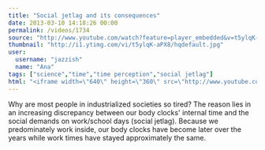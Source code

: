 ```yaml
---
title: "Social jetlag and its consequences"
date: 2013-03-10 14:18:26 00:00
permalink: /videos/1734
source: "http://www.youtube.com/watch?feature=player_embedded&v=t5ylqK-aPX8"
thumbnail: "http://i1.ytimg.com/vi/t5ylqK-aPX8/hqdefault.jpg"
user:
  username: "jazzish"
  name: "Ana"
tags: ["science","time","time perception","social jetlag"]
html: "<iframe width=\"640\" height=\"360\" src=\"http://www.youtube.com/embed/t5ylqK-aPX8?wmode=transparent&feature=oembed\" frameborder=\"0\" allowfullscreen></iframe>"
---
```


Why are most people in industrialized societies so tired? The reason lies in an increasing discrepancy between our body clocks' internal time and the social demands on work/school days (social jetlag). Because we predominately work inside, our body clocks have become later over the years while work times have stayed approximately the same.